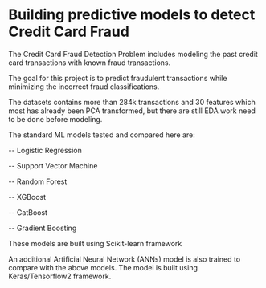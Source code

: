 # Building predictive models to detect Credit Card Fraud 

The Credit Card Fraud Detection Problem includes modeling the past credit card transactions with known fraud transactions. 

The goal for this project is to predict fraudulent transactions while minimizing the incorrect fraud classifications.

The datasets contains more than 284k transactions and 30 features which most has already been PCA transformed, but there are still EDA work need to be done before modeling. 

The standard ML models tested and compared here are: 

   -- Logistic Regression
   
   -- Support Vector Machine
   
   -- Random Forest
   
   -- XGBoost
   
   -- CatBoost
   
   -- Gradient Boosting

These models are built using Scikit-learn framework

An additional Artificial Neural Network (ANNs) model is also trained to compare with the above models. The model is built using Keras/Tensorflow2 framework. 
